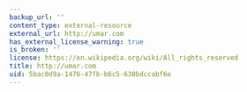 ```yaml
---
backup_url: ''
content_type: external-resource
external_url: http://umar.com
has_external_license_warning: true
is_broken: ''
license: https://en.wikipedia.org/wiki/All_rights_reserved
title: http://umar.com
uid: 5bac0d9a-1476-47fb-b6c5-630bdccabf6e
---
```

